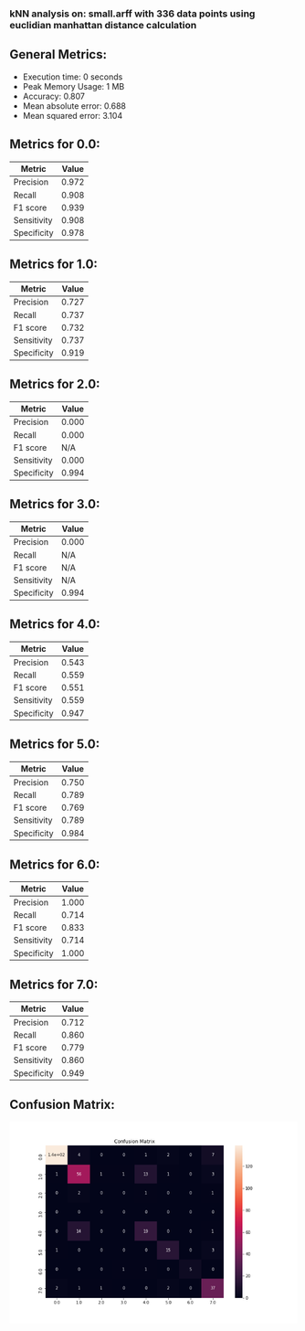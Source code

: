 ### kNN analysis on: small.arff with 336 data points using euclidian manhattan distance calculation
## General Metrics: 
- Execution time: 0 seconds
- Peak Memory Usage: 1 MB
- Accuracy: 0.807
- Mean absolute error: 0.688
- Mean squared error: 3.104

## Metrics for 0.0:
| Metric | Value |
| ----------- | ----------- |
| Precision | 0.972 |
| Recall | 0.908 |
| F1 score | 0.939 |
| Sensitivity | 0.908 |
| Specificity | 0.978 |

## Metrics for 1.0:
| Metric | Value |
| ----------- | ----------- |
| Precision | 0.727 |
| Recall | 0.737 |
| F1 score | 0.732 |
| Sensitivity | 0.737 |
| Specificity | 0.919 |

## Metrics for 2.0:
| Metric | Value |
| ----------- | ----------- |
| Precision | 0.000 |
| Recall | 0.000 |
| F1 score | N/A |
| Sensitivity | 0.000 |
| Specificity | 0.994 |

## Metrics for 3.0:
| Metric | Value |
| ----------- | ----------- |
| Precision | 0.000 |
| Recall | N/A |
| F1 score | N/A |
| Sensitivity | N/A |
| Specificity | 0.994 |

## Metrics for 4.0:
| Metric | Value |
| ----------- | ----------- |
| Precision | 0.543 |
| Recall | 0.559 |
| F1 score | 0.551 |
| Sensitivity | 0.559 |
| Specificity | 0.947 |

## Metrics for 5.0:
| Metric | Value |
| ----------- | ----------- |
| Precision | 0.750 |
| Recall | 0.789 |
| F1 score | 0.769 |
| Sensitivity | 0.789 |
| Specificity | 0.984 |

## Metrics for 6.0:
| Metric | Value |
| ----------- | ----------- |
| Precision | 1.000 |
| Recall | 0.714 |
| F1 score | 0.833 |
| Sensitivity | 0.714 |
| Specificity | 1.000 |

## Metrics for 7.0:
| Metric | Value |
| ----------- | ----------- |
| Precision | 0.712 |
| Recall | 0.860 |
| F1 score | 0.779 |
| Sensitivity | 0.860 |
| Specificity | 0.949 |

## Confusion Matrix:
![Confusion Matrix](kNN.png)

